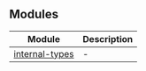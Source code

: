 ## Modules

| Module | Description |
| ------ | ------ |
| [internal-types](internal-types/README.md) | - |
